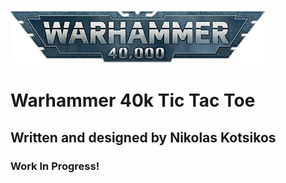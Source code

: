 ![Warhammer 40k Logo](assets/images/40klogo.png)

# Warhammer 40k Tic Tac Toe 

## Written and designed by Nikolas Kotsikos

### Work In Progress!